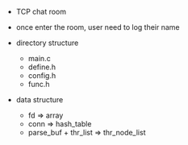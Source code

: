 * TCP chat room
* once enter the room, user need to log their name

* directory structure
    * main.c
    * define.h
    * config.h
    * func.h
* data structure
    * fd => array
    * conn => hash_table
    * parse_buf + thr_list => thr_node_list
